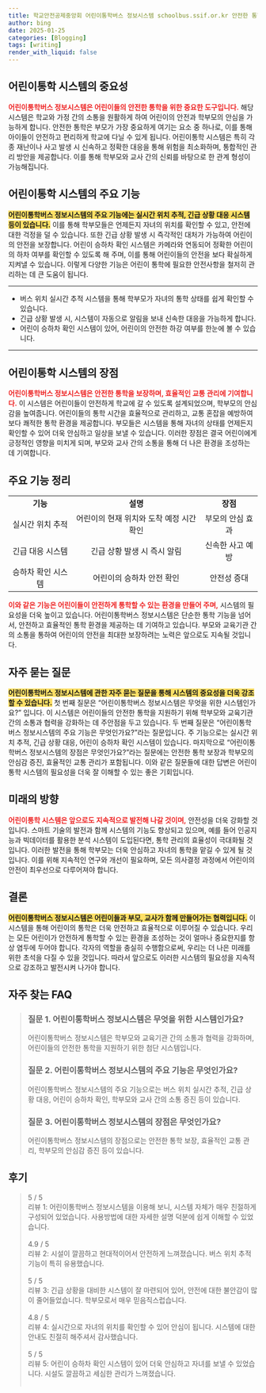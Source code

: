 ```yaml
---
title: 학교안전공제중앙회 어린이통학버스 정보시스템 schoolbus.ssif.or.kr 안전한 통학
author: bing
date: 2025-01-25
categories: [Blogging]
tags: [writing]
render_with_liquid: false
---
```



<h2 id='어린이통학시스템의중요성'>어린이통학 시스템의 중요성</h2>

<p><b><span style="color: #ee2323;">어린이통학버스 정보시스템은 어린이들의 안전한 통학을 위한 중요한 도구입니다.</span></b> 해당 시스템은 학교와 가정 간의 소통을 원활하게 하여 어린이의 안전과 학부모의 안심을 가능하게 합니다. 안전한 통학은 부모가 가장 중요하게 여기는 요소 중 하나로, 이를 통해 아이들이 안전하고 편리하게 학교에 다닐 수 있게 됩니다. 어린이통학 시스템은 특히 각종 재난이나 사고 발생 시 신속하고 정확한 대응을 통해 위험을 최소화하며, 통합적인 관리 방안을 제공합니다. 이를 통해 학부모와 교사 간의 신뢰를 바탕으로 한 관계 형성이 가능해집니다.</p>

<h2 id='어린이통학시스템의주요기능'>어린이통학 시스템의 주요 기능</h2>

<p><b><span style="background-color: #ffe066;">어린이통학버스 정보시스템의 주요 기능에는 실시간 위치 추적, 긴급 상황 대응 시스템 등이 있습니다.</span></b> 이를 통해 학부모들은 언제든지 자녀의 위치를 확인할 수 있고, 안전에 대한 걱정을 덜 수 있습니다. 또한 긴급 상황 발생 시 즉각적인 대처가 가능하여 어린이의 안전을 보장합니다. 어린이 승하차 확인 시스템은 카메라와 연동되어 정확한 어린이의 하차 여부를 확인할 수 있도록 해 주며, 이를 통해 어린이들의 안전을 보다 확실하게 지켜낼 수 있습니다. 이렇게 다양한 기능은 어린이 통학에 필요한 안전사항을 철저히 관리하는 데 큰 도움이 됩니다.</p>

<hr />

<ul>
    <li>버스 위치 실시간 추적 시스템을 통해 학부모가 자녀의 통학 상태를 쉽게 확인할 수 있습니다.</li>
    <li>긴급 상황 발생 시, 시스템이 자동으로 알림을 보내 신속한 대응을 가능하게 합니다.</li>
    <li>어린이 승하차 확인 시스템이 있어, 어린이의 안전한 하강 여부를 한눈에 볼 수 있습니다.</li>
</ul>

<hr />

<h2 id='어린이통학시스템의장점'>어린이통학 시스템의 장점</h2>

<p><b><span style="color: #ee2323;">어린이통학버스 정보시스템은 안전한 통학을 보장하며, 효율적인 교통 관리에 기여합니다.</span></b> 이 시스템은 어린이들이 안전하게 학교에 갈 수 있도록 설계되었으며, 학부모의 안심감을 높여줍니다. 어린이들의 통학 시간을 효율적으로 관리하고, 교통 혼잡을 예방하여 보다 쾌적한 통학 환경을 제공합니다. 부모들은 시스템을 통해 자녀의 상태를 언제든지 확인할 수 있어 더욱 안심하고 일상을 보낼 수 있습니다. 이러한 장점은 결국 어린이에게 긍정적인 영향을 미치게 되며, 부모와 교사 간의 소통을 통해 더 나은 환경을 조성하는 데 기여합니다.</p>

<h2 id='주요기능정리'>주요 기능 정리</h2>

<table>
    <tr>
        <td style="text-align: center; height: 17px;"><b>기능</b></td>
        <td style="text-align: center; height: 17px;"><b>설명</b></td>
        <td style="text-align: center; height: 17px;"><b>장점</b></td>
    </tr>
    <tr>
        <td style="text-align: center; height: 17px;">실시간 위치 추적</td>
        <td style="text-align: center; height: 17px;">어린이의 현재 위치와 도착 예정 시간 확인</td>
        <td style="text-align: center; height: 17px;">부모의 안심 효과</td>
    </tr>
    <tr>
        <td style="text-align: center; height: 17px;">긴급 대응 시스템</td>
        <td style="text-align: center; height: 17px;">긴급 상황 발생 시 즉시 알림</td>
        <td style="text-align: center; height: 17px;">신속한 사고 예방</td>
    </tr>
    <tr>
        <td style="text-align: center; height: 17px;">승하차 확인 시스템</td>
        <td style="text-align: center; height: 17px;">어린이의 승하차 안전 확인</td>
        <td style="text-align: center; height: 17px;">안전성 증대</td>
    </tr>
</table>

<p><b><span style="color: #ee2323;">이와 같은 기능은 어린이들이 안전하게 통학할 수 있는 환경을 만들어 주며,</span></b> 시스템의 필요성을 더욱 높이고 있습니다. 어린이통학버스 정보시스템은 단순한 통학 기능을 넘어서, 안전하고 효율적인 통학 환경을 제공하는 데 기여하고 있습니다. 부모와 교육기관 간의 소통을 통하여 어린이의 안전을 최대한 보장하려는 노력은 앞으로도 지속될 것입니다.</p>

<h2 id='자주묻는질문'>자주 묻는 질문</h2>

<p><b><span style="background-color: #ffe066;">어린이통학버스 정보시스템에 관한 자주 묻는 질문을 통해 시스템의 중요성을 더욱 강조할 수 있습니다.</span></b> 첫 번째 질문은 “어린이통학버스 정보시스템은 무엇을 위한 시스템인가요?” 입니다. 이 시스템은 어린이들의 안전한 통학을 지원하기 위해 학부모와 교육기관 간의 소통과 협력을 강화하는 데 주안점을 두고 있습니다. 두 번째 질문은 “어린이통학버스 정보시스템의 주요 기능은 무엇인가요?”라는 질문입니다. 주 기능으로는 실시간 위치 추적, 긴급 상황 대응, 어린이 승하차 확인 시스템이 있습니다. 마지막으로 “어린이통학버스 정보시스템의 장점은 무엇인가요?”라는 질문에는 안전한 통학 보장과 학부모의 안심감 증진, 효율적인 교통 관리가 포함됩니다. 이와 같은 질문들에 대한 답변은 어린이통학 시스템의 필요성을 더욱 잘 이해할 수 있는 좋은 기회입니다.</p>

<h2 id='미래의방향'>미래의 방향</h2>

<p><b><span style="color: #ee2323;">어린이통학 시스템은 앞으로도 지속적으로 발전해 나갈 것이며,</span></b> 안전성을 더욱 강화할 것입니다. 스마트 기술의 발전과 함께 시스템의 기능도 향상되고 있으며, 예를 들어 인공지능과 빅데이터를 활용한 분석 시스템이 도입된다면, 통학 관리의 효율성이 극대화될 것입니다. 이러한 발전을 통해 학부모는 더욱 안심하고 자녀의 통학을 맡길 수 있게 될 것입니다. 이를 위해 지속적인 연구와 개선이 필요하며, 모든 의사결정 과정에서 어린이의 안전이 최우선으로 다루어져야 합니다.</p>

<h2 id='결론'>결론</h2>

<p><b><span style="background-color: #ffe066;">어린이통학버스 정보시스템은 어린이들과 부모, 교사가 함께 만들어가는 협력입니다.</span></b> 이 시스템을 통해 어린이의 통학은 더욱 안전하고 효율적으로 이루어질 수 있습니다. 우리는 모든 어린이가 안전하게 통학할 수 있는 환경을 조성하는 것이 얼마나 중요한지를 항상 염두에 두어야 합니다. 각자의 역할을 충실히 수행함으로써, 우리는 더 나은 미래를 위한 초석을 다질 수 있을 것입니다. 따라서 앞으로도 이러한 시스템의 필요성을 지속적으로 강조하고 발전시켜 나가야 합니다.</p>


<h2 id='자주_찾는_FAQ'>자주 찾는 FAQ</h2>
<div itemscope="" itemtype="https://schema.org/FAQPage"> 
<blockquote> 
<div itemscope="" itemprop="mainEntity" itemtype="https://schema.org/Question"> 
<h3 itemprop="name">질문 1. 어린이통학버스 정보시스템은 무엇을 위한 시스템인가요?</h3> 
<div itemscope="" itemprop="acceptedAnswer" itemtype="https://schema.org/Answer"> 
<span itemprop="text"> 
<p>어린이통학버스 정보시스템은 학부모와 교육기관 간의 소통과 협력을 강화하며, 어린이들의 안전한 통학을 지원하기 위한 첨단 시스템입니다.</p> 
</span> 
</div> 
</div> 

<div itemscope="" itemprop="mainEntity" itemtype="https://schema.org/Question"> 
<h3 itemprop="name">질문 2. 어린이통학버스 정보시스템의 주요 기능은 무엇인가요?</h3> 
<div itemscope="" itemprop="acceptedAnswer" itemtype="https://schema.org/Answer"> 
<span itemprop="text"> 
<p>어린이통학버스 정보시스템의 주요 기능으로는 버스 위치 실시간 추적, 긴급 상황 대응, 어린이 승하차 확인, 학부모와 교사 간의 소통 증진 등이 있습니다.</p> 
</span> 
</div> 
</div> 

<div itemscope="" itemprop="mainEntity" itemtype="https://schema.org/Question"> 
<h3 itemprop="name">질문 3. 어린이통학버스 정보시스템의 장점은 무엇인가요?</h3> 
<div itemscope="" itemprop="acceptedAnswer" itemtype="https://schema.org/Answer"> 
<span itemprop="text"> 
<p>어린이통학버스 정보시스템의 장점으로는 안전한 통학 보장, 효율적인 교통 관리, 학부모의 안심감 증진 등이 있습니다.</p> 
</span> 
</div> 
</div> 

</blockquote> 
</div>
<h2 id='후기'>후기</h2>
<div itemscope itemtype="https://schema.org/Product">
  <blockquote>
  <div itemprop="review" itemscope itemtype="https://schema.org/Review">
      <div itemprop="reviewRating" itemscope itemtype="https://schema.org/Rating"> <span itemprop="ratingValue">5</span> / <span itemprop="bestRating">5</span> </div>
      <span itemprop="reviewBody">리뷰 1: 어린이통학버스 정보시스템을 이용해 보니, 시스템 자체가 매우 친절하게 구성되어 있었습니다. 사용방법에 대한 자세한 설명 덕분에 쉽게 이해할 수 있었습니다.</span>
  </div>
  <br>
  <div itemprop="review" itemscope itemtype="https://schema.org/Review">
      <div itemprop="reviewRating" itemscope itemtype="https://schema.org/Rating"> <span itemprop="ratingValue">4.9</span> / <span itemprop="bestRating">5</span> </div>
      <span itemprop="reviewBody">리뷰 2: 시설이 깔끔하고 현대적이어서 안전하게 느껴졌습니다. 버스 위치 추적 기능이 특히 유용했습니다.</span>
  </div>
  <br>
  <div itemprop="review" itemscope itemtype="https://schema.org/Review">
      <div itemprop="reviewRating" itemscope itemtype="https://schema.org/Rating"> <span itemprop="ratingValue">5</span> / <span itemprop="bestRating">5</span> </div>
      <span itemprop="reviewBody">리뷰 3: 긴급 상황을 대비한 시스템이 잘 마련되어 있어, 안전에 대한 불안감이 많이 줄어들었습니다. 학부모로서 매우 믿음직스럽습니다.</span>
  </div>
  <br>
  <div itemprop="review" itemscope itemtype="https://schema.org/Review">
      <div itemprop="reviewRating" itemscope itemtype="https://schema.org/Rating"> <span itemprop="ratingValue">4.8</span> / <span itemprop="bestRating">5</span> </div>
      <span itemprop="reviewBody">리뷰 4: 실시간으로 자녀의 위치를 확인할 수 있어 안심이 됩니다. 시스템에 대한 안내도 친절히 해주셔서 감사했습니다.</span>
  </div>
  <br>
  <div itemprop="review" itemscope itemtype="https://schema.org/Review">
      <div itemprop="reviewRating" itemscope itemtype="https://schema.org/Rating"> <span itemprop="ratingValue">5</span> / <span itemprop="bestRating">5</span> </div>
      <span itemprop="reviewBody">리뷰 5: 어린이 승하차 확인 시스템이 있어 더욱 안심하고 자녀를 보낼 수 있었습니다. 시설도 깔끔하고 세심한 관리가 느껴졌습니다.</span>
  </div>
  <br>
  </blockquote>
</div>
